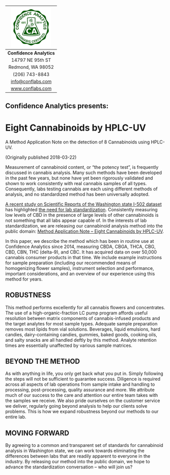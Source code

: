 | ![logo](ca-logo.png "logo") |
|           :---:             |
| **Confidence Analytics**    |
| 14797 NE 95th ST            | 
| Redmond, WA 98052           |
| (206) 743-8843              |
| info@conflabs.com           |
| www.conflabs.com            |

## Confidence Analytics presents:

# Eight Cannabinoids by HPLC-UV
A Method Application Note on the detection of 8 Cannabinoids using HPLC-UV.

(Originally published 2018-03-22)

Measurement of cannabinoid content, or “the potency test”, is frequently discussed in cannabis analysis. Many such 
methods have been developed in the past few years, but none have yet been rigorously validated and shown to work 
consistently with real cannabis samples of all types. Consequently, labs testing cannabis are each using different 
methods of analysis, and no standardized method has been universally adopted.

[A recent study on Scientific Reports of the Washington state I-502 dataset](https://www.nature.com/articles/s41598-018-22755-2) 
has highlighted [the need for lab standardization](https://www.conflabs.com/study-highlights-cannabis-testing-standards/). 
Consistently measuring low levels of CBD in the presence of large levels of other cannabinoids is not something that all 
labs appear capable of. In the interests of lab standardization, we are releasing our cannabinoid analysis method into 
the public domain: [Method Application Note – Eight Cannabinoids by HPLC-UV](Eight-Cannabinoids-by-HPLC-UV-v1.1.md).

In this paper, we describe the method which has been in routine use at Confidence Analytics since 2014, measuring CBDA, 
CBGA, THCA, CBG, CBD, CBN, THC (delta-9), and CBC. It has acquired data on over 50,000 cannabis consumer products in 
that time. We include example instructions for sample preparation (including our recommended means of homogenizing 
flower samples), instrument selection and performance, important considerations, and an overview of our experience 
using this method for years.

## ROBUSTNESS

This method performs excellently for all cannabis flowers and concentrates. The use of a high-organic-fraction LC pump 
program affords useful resolution between matrix components of cannabis-infused products and the target analytes for 
most sample types. Adequate sample preparation removes most lipids from vial solutions. Beverages, liquid emulsions, 
hard candies, dairy-containing candies, gummies, baked goods, cooking oils, and salty snacks are all handled deftly by 
this method. Analyte retention times are essentially unaffected by various sample matrices.

## BEYOND THE METHOD

As with anything in life, you only get back what you put in. Simply following the steps will not be sufficient to 
guarantee success. Diligence is required across all aspects of lab operations from sample intake and handling to 
processing, post-processing, quality assurance and more. We attribute much of our success to the care and attention our 
entire team takes with the samples we receive. We also pride ourselves on the customer service we deliver, regularly 
going beyond analysis to help our clients solve problems. This is how we expand robustness beyond our methods to our 
entire lab.

## MOVING FORWARD  

By agreeing to a common and transparent set of standards for cannabinoid analysis in Washington state, we can work 
towards eliminating the differences between labs that are readily apparent to everyone in the industry. By releasing 
our method into the public domain, we hope to advance the standardization conversation – who will join us?
